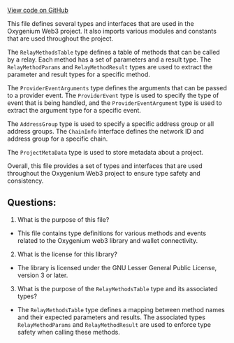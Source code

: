 [View code on GitHub](https://github.com/oxygenium/oxygenium-web3/packages/walletconnect/src/types.ts)

This file defines several types and interfaces that are used in the Oxygenium Web3 project. It also imports various modules and constants that are used throughout the project. 

The `RelayMethodsTable` type defines a table of methods that can be called by a relay. Each method has a set of parameters and a result type. The `RelayMethodParams` and `RelayMethodResult` types are used to extract the parameter and result types for a specific method. 

The `ProviderEventArguments` type defines the arguments that can be passed to a provider event. The `ProviderEvent` type is used to specify the type of event that is being handled, and the `ProviderEventArgument` type is used to extract the argument type for a specific event. 

The `AddressGroup` type is used to specify a specific address group or all address groups. The `ChainInfo` interface defines the network ID and address group for a specific chain. 

The `ProjectMetaData` type is used to store metadata about a project. 

Overall, this file provides a set of types and interfaces that are used throughout the Oxygenium Web3 project to ensure type safety and consistency.
## Questions: 
 1. What is the purpose of this file?
- This file contains type definitions for various methods and events related to the Oxygenium web3 library and wallet connectivity.

2. What is the license for this library?
- The library is licensed under the GNU Lesser General Public License, version 3 or later.

3. What is the purpose of the `RelayMethodsTable` type and its associated types?
- The `RelayMethodsTable` type defines a mapping between method names and their expected parameters and results. The associated types `RelayMethodParams` and `RelayMethodResult` are used to enforce type safety when calling these methods.